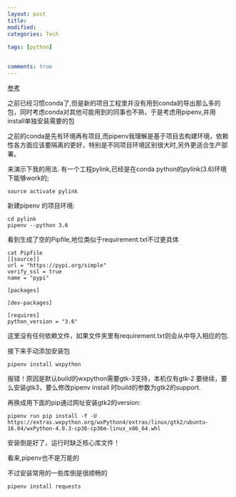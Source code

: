 ```yaml
---
layout: post
title:
modified:
categories: Tech
 
tags: [python]

  
comments: true
---
```


[参考](https://farer.org/2018/01/16/pipenv-notes/)

之前已经习惯conda了,但是新的项目工程里并没有用到conda的导出那么多的包，同时考虑conda对其他可能用到的同事也不熟，于是考虑用pipenv,并用install单独安装需要的包

之前的conda是先有环境再有项目,而pipenv我理解是基于项目去构建环境，依赖性各方面应该要隔离的更好，特别是不同项目环境区别很大时,另外更适合生产部署。

来演示下我的用法.
有一个工程pylink,已经是在conda python的pylink(3.6)环境下能够work的;
```
source activate pylink
```
新建pipenv 的项目环境:
```
cd pylink
pipenv --python 3.6
```
看到生成了空的Pipfile,地位类似于requirement.txt不过更具体
```
cat Pipfile
[[source]]
url = "https://pypi.org/simple"
verify_ssl = true
name = "pypi"

[packages]

[dev-packages]

[requires]
python_version = "3.6"

```

这里没有任何依赖文件，如果文件夹里有requirement.txt则会从中导入相应的包.

接下来手动添加安装包
```
pipenv install wxpython
```

报错！原因是默认build的wxpython需要gtk-3支持，本机仅有gtk-2
要继续，要么安装gtk3，要么修改pipenv install 时build的参数为gtk2的support.

再换成用下面的pip通过网址安装gtk2的version:
```
pipenv run pip install -f -U https://extras.wxpython.org/wxPython4/extras/linux/gtk2/ubuntu-16.04/wxPython-4.0.3-cp36-cp36m-linux_x86_64.whl
```

安装倒是好了，运行时缺乏核心库文件！

看来,pipenv也不是万能的

不过安装常用的一些库倒是很顺畅的
```
pipenv install requests
```


